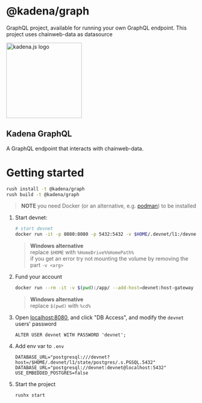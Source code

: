 <!-- genericHeader start -->

# @kadena/graph

GraphQL project, available for running your own GraphQL endpoint. This project
uses chainweb-data as datasource

<picture>
  <source srcset="https://raw.githubusercontent.com/kadena-community/kadena.js/main/common/images/Kadena.JS_logo-white.png" media="(prefers-color-scheme: dark)"/>
  <img src="https://raw.githubusercontent.com/kadena-community/kadena.js/main/common/images/Kadena.JS_logo-black.png" width="200" alt="kadena.js logo" />
</picture>

<!-- genericHeader end -->

## Kadena GraphQL

A GraphQL endpoint that interacts with chainweb-data.

# Getting started

```sh
rush install -t @kadena/graph
rush build -t @kadena/graph
```

> **NOTE** you need Docker (or an alternative, e.g.
> [podman](https://podman.io/docs/installation)) to be installed

1. Start devnet:

   ```bash
   # start devnet
   docker run -it -p 8080:8080 -p 5432:5432 -v $HOME/.devnet/l1:/devnet/.devenv enof/devnet:l2-latest
   ```

   > **Windows alternative**  
   > replace `$HOME` with `%HomeDrive%%HomePath%`  
   > if you get an error try not mounting the volume by removing the part
   > `-v <arg>`

2. Fund your account

   ```bash
   docker run --rm -it -v $(pwd):/app/ --add-host=devnet:host-gateway enof/devnet:l2-latest --task=fund
   ```

   > **Windows alternative**  
   > replace `$(pwd)` with `%cd%`

3. Open [localhost:8080](localhost:8080), and click "DB Access", and modify the
   `devnet` users' password

   ```
   ALTER USER devnet WITH PASSWORD 'devnet';
   ```

4. Add env var to `.env`

   ```
   DATABASE_URL="postgresql:///devnet?host=/$HOME/.devnet/l1/state/postgres/.s.PGSQL.5432"
   DATABASE_URL="postgresql://devnet:devnet@localhost:5432"
   USE_EMBEDDED_POSTGRES=false
   ```

5. Start the project
   ```
   rushx start
   ```
